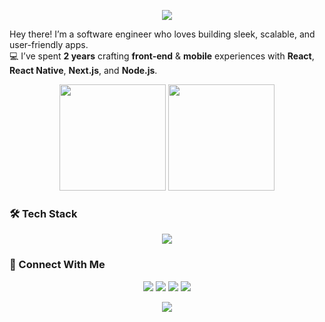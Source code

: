 <p align="center">
  <img src="https://capsule-render.vercel.app/api?type=waving&color=0:541899,100:BE2BC0&height=200&section=header&text=Hi%2C%20I'm%20Saadat!&fontSize=50&fontColor=ffffff&animation=fadeIn" />
</p>

Hey there! I’m a software engineer who loves building sleek, scalable, and user-friendly apps.  
💻 I’ve spent **2 years** crafting **front-end** & **mobile** experiences with **React**, **React Native**, **Next.js**, and **Node.js**.

<!-- GitHub Stats -->
<p align="center">
<img src="https://github-readme-stats.vercel.app/api?username=nursaadat&show_icons=true&theme=radical&hide_border=true" height="170" />
<img src="https://github-readme-stats.vercel.app/api/top-langs/?username=nursaadat&layout=compact&theme=radical&hide_border=true" height="170" />
<!-- https://github-readme-streak-stats.herokuapp.com/?user=nursaadat&theme=radical&hide_border=true -->
</p>

### 🛠️ Tech Stack  
<p align="center">
  <img src="https://skillicons.dev/icons?i=react,redux,nextjs,nodejs,js,ts,html,css,tailwind,git,github,py,postgres,postman" />
</p>

<!-- Connect With Me -->
### 🔗 Connect With Me  
<p align="center">
  <a href="mailto@nursultan.saadat@gmail.com" target="_blank"><img src="https://img.shields.io/badge/Email-BE2BC0?style=for-the-badge&logo=twitter&logoColor=white"/></a>
  <a href="https://nursaadat.dev" target="_blank"><img src="https://img.shields.io/badge/Articles-541899?style=for-the-badge"/></a>
  <a href="https://linkedin.com/in/saadat-nursultan" target="_blank"><img src="https://img.shields.io/badge/LinkedIn-0077B5?style=for-the-badge&logo=linkedin&logoColor=white"/></a>
  <a href="https://x.com/SaadatNursultan" target="_blank"><img src="https://img.shields.io/badge/Twitter-1DA1F2?style=for-the-badge&logo=twitter&logoColor=white"/></a>
  
</p>

<p align="center">
  <img src="https://capsule-render.vercel.app/api?type=waving&color=0:541899,100:BE2BC0&height=120&section=footer" />
</p>


<!--
* 👋 Hey there! I'm @nurSaadat — a passionate software engineering enthusiast diving deep into the world of full-stack development
* 👀 Currently, I’m honing my skills in backend development using Node.js, exploring how to build scalable and efficient systems.
* 🌱 Always eager to learn, especially when it comes to modern tools and frameworks.
* 💡 I'm particularly excited about React Native and would love to collaborate on open-source projects or custom packages that make mobile development faster and more powerful.

* 📫 Let’s connect and build something amazing together! How to reach me nursultan.saadat@gmail.com
-->
<!---
nurSaadat/nurSaadat is a ✨ special ✨ repository because its `README.md` (this file) appears on your GitHub profile.
You can click the Preview link to take a look at your changes.
--->
